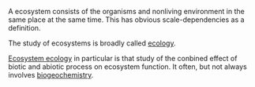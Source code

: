 A ecosystem consists of the organisms and nonliving environment in the same place at the same time. This has obvious scale-dependencies as a definition.

The study of ecosystems is broadly called [ecology](ecology.md).

[Ecosystem ecology](ecosystem_ecology.md) in particular is that study of the conbined effect of biotic and abiotic process on ecosystem function. It often, but not always involves [biogeochemistry](./biogeochemisty.md).